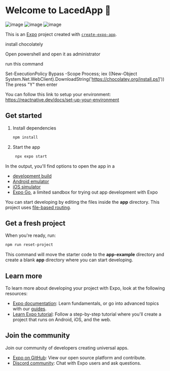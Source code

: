 # Welcome to LacedApp 👋

![image](https://github.com/user-attachments/assets/d2d95faf-8358-4c5d-8b07-931c997f961e)
![image](https://github.com/user-attachments/assets/7e8fcddd-ec8b-41b2-8f94-f3dd07796fc8)
![image](https://github.com/user-attachments/assets/60f25520-552a-4d0e-905c-d1809f8c97ba)

This is an [Expo](https://expo.dev) project created with [`create-expo-app`](https://www.npmjs.com/package/create-expo-app).

install chocolately

Open powershell and open it as administrator

run this command

Set-ExecutionPolicy Bypass -Scope Process; iex ((New-Object System.Net.WebClient).DownloadString('https://chocolatey.org/install.ps1'))
The press "Y" then enter

You can follow this link to setup your environment: https://reactnative.dev/docs/set-up-your-environment

## Get started

1. Install dependencies

   ```bash
   npm install
   ```

2. Start the app

   ```bash
    npx expo start
   ```

In the output, you'll find options to open the app in a

- [development build](https://docs.expo.dev/develop/development-builds/introduction/)
- [Android emulator](https://docs.expo.dev/workflow/android-studio-emulator/)
- [iOS simulator](https://docs.expo.dev/workflow/ios-simulator/)
- [Expo Go](https://expo.dev/go), a limited sandbox for trying out app development with Expo

You can start developing by editing the files inside the **app** directory. This project uses [file-based routing](https://docs.expo.dev/router/introduction).

## Get a fresh project

When you're ready, run:

```bash
npm run reset-project
```

This command will move the starter code to the **app-example** directory and create a blank **app** directory where you can start developing.

## Learn more

To learn more about developing your project with Expo, look at the following resources:

- [Expo documentation](https://docs.expo.dev/): Learn fundamentals, or go into advanced topics with our [guides](https://docs.expo.dev/guides).
- [Learn Expo tutorial](https://docs.expo.dev/tutorial/introduction/): Follow a step-by-step tutorial where you'll create a project that runs on Android, iOS, and the web.

## Join the community

Join our community of developers creating universal apps.

- [Expo on GitHub](https://github.com/expo/expo): View our open source platform and contribute.
- [Discord community](https://chat.expo.dev): Chat with Expo users and ask questions.
